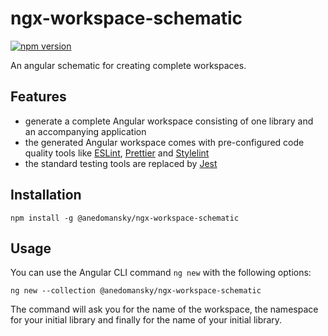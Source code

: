 # ngx-workspace-schematic

[![npm version](https://badge.fury.io/js/@anedomansky%2Fngx-workspace-schematic.svg)](https://badge.fury.io/js/@anedomansky%2Fngx-workspace-schematic)

An angular schematic for creating complete workspaces.

## Features

- generate a complete Angular workspace consisting of one library and an accompanying application
- the generated Angular workspace comes with pre-configured code quality tools like [ESLint](https://eslint.org/), [Prettier](https://prettier.io/) and [Stylelint](https://stylelint.io/)
- the standard testing tools are replaced by [Jest](https://jestjs.io/)

## Installation

`npm install -g @anedomansky/ngx-workspace-schematic`

## Usage

You can use the Angular CLI command `ng new` with the following options:

`ng new --collection @anedomansky/ngx-workspace-schematic`

The command will ask you for the name of the workspace, the namespace for your initial library and finally for the name of your initial library.
